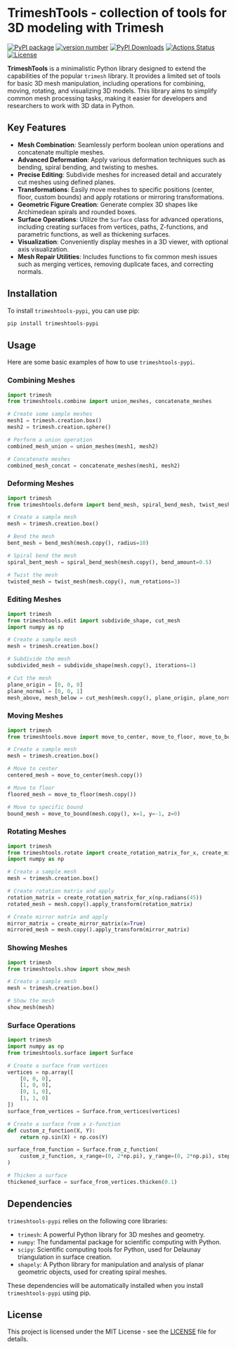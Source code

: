 # TrimeshTools - collection of tools for 3D modeling with Trimesh

[![PyPI package](https://img.shields.io/badge/pip%20install-trimeshtools-brightgreen)](https://pypi.org/project/trimeshtools/)
[![version number](https://img.shields.io/pypi/v/trimeshtools?color=green&label=version)](https://github.com/Smoren/trimeshtools-pypi/releases)
[![PyPI Downloads](https://static.pepy.tech/badge/trimeshtools)](https://pepy.tech/projects/trimeshtools)
[![Actions Status](https://github.com/Smoren/trimeshtools-pypi/workflows/Test/badge.svg)](https://github.com/Smoren/trimeshtools-pypi/actions)
[![License](https://img.shields.io/github/license/Smoren/trimeshtools-pypi)](https://github.com/Smoren/trimeshtools-pypi/blob/master/LICENSE)

**TrimeshTools** is a minimalistic Python library designed to extend the capabilities of the popular `trimesh` library. 
It provides a limited set of tools for basic 3D mesh manipulation, including operations for combining, moving, rotating, 
and visualizing 3D models. This library aims to simplify common mesh processing tasks, making it easier for developers 
and researchers to work with 3D data in Python.

## Key Features

* **Mesh Combination**: Seamlessly perform boolean union operations and concatenate multiple meshes.
* **Advanced Deformation**: Apply various deformation techniques such as bending, spiral bending, and twisting to meshes.
* **Precise Editing**: Subdivide meshes for increased detail and accurately cut meshes using defined planes.
* **Transformations**: Easily move meshes to specific positions (center, floor, custom bounds) and apply rotations or mirroring transformations.
* **Geometric Figure Creation**: Generate complex 3D shapes like Archimedean spirals and rounded boxes.
* **Surface Operations**: Utilize the `Surface` class for advanced operations, including creating surfaces from vertices, paths, Z-functions, and parametric functions, as well as thickening surfaces.
* **Visualization**: Conveniently display meshes in a 3D viewer, with optional axis visualization.
* **Mesh Repair Utilities**: Includes functions to fix common mesh issues such as merging vertices, removing duplicate faces, and correcting normals.

## Installation

To install `trimeshtools-pypi`, you can use pip:
```bash
pip install trimeshtools-pypi
```

## Usage

Here are some basic examples of how to use `trimeshtools-pypi`.

### Combining Meshes

```python
import trimesh
from trimeshtools.combine import union_meshes, concatenate_meshes

# Create some sample meshes
mesh1 = trimesh.creation.box()
mesh2 = trimesh.creation.sphere()

# Perform a union operation
combined_mesh_union = union_meshes(mesh1, mesh2)

# Concatenate meshes
combined_mesh_concat = concatenate_meshes(mesh1, mesh2)
```

### Deforming Meshes

```python
import trimesh
from trimeshtools.deform import bend_mesh, spiral_bend_mesh, twist_mesh

# Create a sample mesh
mesh = trimesh.creation.box()

# Bend the mesh
bent_mesh = bend_mesh(mesh.copy(), radius=10)

# Spiral bend the mesh
spiral_bent_mesh = spiral_bend_mesh(mesh.copy(), bend_amount=0.5)

# Twist the mesh
twisted_mesh = twist_mesh(mesh.copy(), num_rotations=3)
```

### Editing Meshes

```python
import trimesh
from trimeshtools.edit import subdivide_shape, cut_mesh
import numpy as np

# Create a sample mesh
mesh = trimesh.creation.box()

# Subdivide the mesh
subdivided_mesh = subdivide_shape(mesh.copy(), iterations=1)

# Cut the mesh
plane_origin = [0, 0, 0]
plane_normal = [0, 0, 1]
mesh_above, mesh_below = cut_mesh(mesh.copy(), plane_origin, plane_normal)
```

### Moving Meshes

```python
import trimesh
from trimeshtools.move import move_to_center, move_to_floor, move_to_bound

# Create a sample mesh
mesh = trimesh.creation.box()

# Move to center
centered_mesh = move_to_center(mesh.copy())

# Move to floor
floored_mesh = move_to_floor(mesh.copy())

# Move to specific bound
bound_mesh = move_to_bound(mesh.copy(), x=1, y=-1, z=0)
```

### Rotating Meshes

```python
import trimesh
from trimeshtools.rotate import create_rotation_matrix_for_x, create_mirror_matrix
import numpy as np

# Create a sample mesh
mesh = trimesh.creation.box()

# Create rotation matrix and apply
rotation_matrix = create_rotation_matrix_for_x(np.radians(45))
rotated_mesh = mesh.copy().apply_transform(rotation_matrix)

# Create mirror matrix and apply
mirror_matrix = create_mirror_matrix(x=True)
mirrored_mesh = mesh.copy().apply_transform(mirror_matrix)
```

### Showing Meshes

```python
import trimesh
from trimeshtools.show import show_mesh

# Create a sample mesh
mesh = trimesh.creation.box()

# Show the mesh
show_mesh(mesh)
```

### Surface Operations

```python
import trimesh
import numpy as np
from trimeshtools.surface import Surface

# Create a surface from vertices
vertices = np.array([
    [0, 0, 0],
    [1, 0, 0],
    [0, 1, 0],
    [1, 1, 0]
])
surface_from_vertices = Surface.from_vertices(vertices)

# Create a surface from a z-function
def custom_z_function(X, Y):
    return np.sin(X) + np.cos(Y)

surface_from_function = Surface.from_z_function(
    custom_z_function, x_range=(0, 2*np.pi), y_range=(0, 2*np.pi), steps_count=50
)

# Thicken a surface
thickened_surface = surface_from_vertices.thicken(0.1)
```

## Dependencies

`trimeshtools-pypi` relies on the following core libraries:

* `trimesh`: A powerful Python library for 3D meshes and geometry.
* `numpy`: The fundamental package for scientific computing with Python.
* `scipy`: Scientific computing tools for Python, used for Delaunay triangulation in surface creation.
* `shapely`: A Python library for manipulation and analysis of planar geometric objects, used for creating spiral meshes.

These dependencies will be automatically installed when you install `trimeshtools-pypi` using pip.

## License

This project is licensed under the MIT License - see the [LICENSE](LICENSE) file for details.
